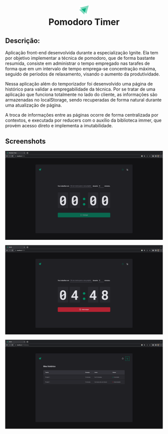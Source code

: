 <h1 align="center">
    <img src="./src/assets/logo.svg" width="30px">
    <br/>Pomodoro Timer
</h1>

## Descrição:

Aplicação front-end desenvolvida durante a especialização Ignite. Ela tem por objetivo implementar a técnica de pomodoro, que de forma bastante resumida, consiste em administrar o tempo empregado nas tarafes de forma que em um intervalo de tempo emprega-se concentração máxima, seguido de períodos de relaxamento, visando o aumento da produtividade.

Nessa aplicação além do temporizador foi desenvolvido uma página de histórico para validar a empregabilidade da técnica. Por se tratar de uma aplicação que funciona totalmente no lado do cliente, as informações são armazenadas no localStorage, sendo recuperadas de forma natural durante uma atualização de página.

A troca de informações entre as páginas ocorre de forma centralizada por contextos, e executada por reducers com o auxílio da biblioteca immer, que provém acesso direto e implementa a imutabilidade.

## Screenshots

<p align="center">
    <img src=".github/assets/inicial.png" width="700px">
</p>

<p align="center">
    <img src=".github/assets/andamento.png" width="700px">
</p>

<p align="center">
    <img src=".github/assets/historico.png" width="700px">
</p>
